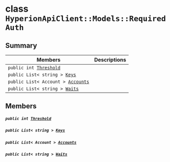 # class `HyperionApiClient::Models::RequiredAuth` 

## Summary

 Members                                | Descriptions                                
----------------------------------------|---------------------------------------------
`public int `[`Threshold`](#class_hyperion_api_client_1_1_models_1_1_required_auth_1a68d2c1ffc25f691bfab9895cb7e64d0c) | 
`public List< string > `[`Keys`](#class_hyperion_api_client_1_1_models_1_1_required_auth_1ad44558634bad4ad3ce82251e3ae838a1) | 
`public List< Account > `[`Accounts`](#class_hyperion_api_client_1_1_models_1_1_required_auth_1a3d80ecfbcfe76d22069fd0bbbbd92aec) | 
`public List< string > `[`Waits`](#class_hyperion_api_client_1_1_models_1_1_required_auth_1a6a20886e760b298b0de08ef75ead1358) | 

## Members

##### `public int `[`Threshold`](#class_hyperion_api_client_1_1_models_1_1_required_auth_1a68d2c1ffc25f691bfab9895cb7e64d0c) 

##### `public List< string > `[`Keys`](#class_hyperion_api_client_1_1_models_1_1_required_auth_1ad44558634bad4ad3ce82251e3ae838a1) 

##### `public List< Account > `[`Accounts`](#class_hyperion_api_client_1_1_models_1_1_required_auth_1a3d80ecfbcfe76d22069fd0bbbbd92aec) 

##### `public List< string > `[`Waits`](#class_hyperion_api_client_1_1_models_1_1_required_auth_1a6a20886e760b298b0de08ef75ead1358) 

